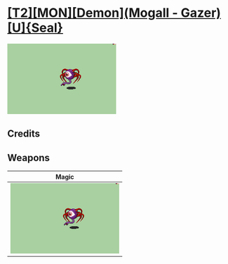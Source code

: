 # [\[T2\]\[MON\]\[Demon\]\(Mogall - Gazer\)\[U\]{Seal}](../%5BT2%5D%5BMON%5D%5BDemon%5D(Mogall%20-%20Gazer)%5BU%5D%7BSeal%7D)

<img src="./6.%20Magic/Magic_000.png" alt="[T2][MON][Demon](Mogall - Gazer)[U]{Seal} standing" />

## Credits



## Weapons


|Magic |
|  :---: |
| <img alt="Magic animation" src="./6.%20Magic/Magic.gif" /> |
